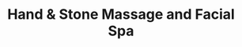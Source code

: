 ---
title: "Hand & Stone Massage and Facial Spa"
url: /harrisburg/hand-and-stone-massage-and-facial-spa/
shop: massage
---